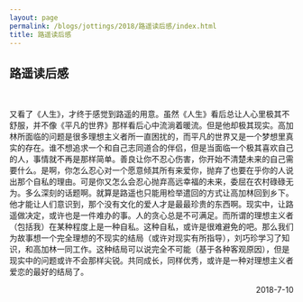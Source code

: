 ```yaml
---
layout: page
permalink: /blogs/jottings/2018/路遥读后感/index.html
title: 路遥读后感
---
```


## 路遥读后感
<br>

又看了《人生》，才终于感觉到路遥的用意。虽然《人生》看后总让人心里极其不舒服，并不像《平凡的世界》那样看后心中流淌着暖流。但是他却极其现实。高加林所面临的问题是很多理想主义者所一直困扰的，而平凡的世界又是一个梦想里真实的存在。谁不想追求一个和自己志同道合的伴侣，但是当面临一个极其喜欢自己的人，事情就不再是那样简单。善良让你不忍心伤害，你开始不清楚未来的自己需要什么。是啊，你怎么忍心对一个愿意倾其所有来爱你，抛弃了也要在乎你的人说出那个自私的理由。可是你又怎么会忍心抛弃高远幸福的未来，委屈在农村碌碌无为。多么深刻的话题啊。就算是路遥也只能用检举遣回的方式让高加林回到乡下。他才能让人们意识到，那个没有文化的爱人才是最最珍贵的东西啊。现实中，让路遥做决定，或许也是一件难办的事。人的贪心总是不可满足。而所谓的理想主义者（包括我）在某种程度上是一种自私。这种自私，或许是很难避免的吧。那么我们为故事想一个完全理想的不现实的结局（或许对现实有所指导），刘巧珍学习了知识，和高加林一同工作。这种结局可以说完全不可能（基于各种客观原因），但是现实中的问题或许不会那样尖锐。共同成长，同样优秀，或许是一种对理想主义者爱恋的最好的结局了。
<p align="right">2018-7-10</p>